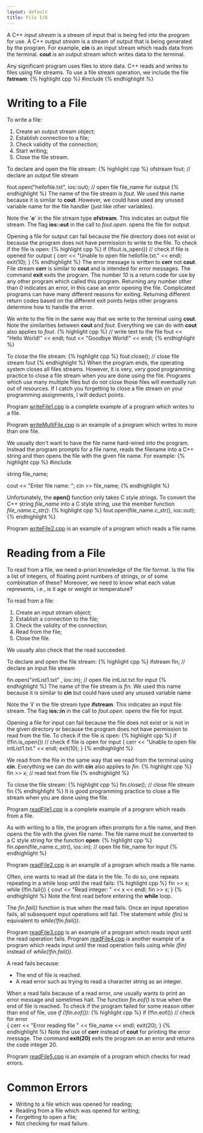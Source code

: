 ```yaml
---
layout: default
title: File I/O
---
```


A C++ *input stream* is a stream of input that is being fed
into the program for use.
A C++ *output stream* is a stream of output that is being generated 
by the program.
For example, **cin** is an input stream which reads data from the terminal.
**cout** is an output stream which writes data to the terminal.

Any significant program uses files to store data.
C++ reads and writes to files using file streams.
To use a file stream operation, we include the file **fstream**:
{% highlight cpp %}
#include <fstream>
{% endhighlight %}


# Writing to a File

To write a file:

1. Create an output stream object;
2. Establish connection to a file;
3. Check validity of the connection;
4. Start writing;
5. Close the file stream.

To declare and open the file stream:
{% highlight cpp %}
  ofstream fout;                           // declare an output file stream

  fout.open("hellofile.txt", ios::out);    // open file file_name for output
{% endhighlight %}
The name of the file stream is *fout*.
We used this name because it is similar to **cout**.
However, we could have used any unused variable name for the file handler 
(just like other variables).

Note the '**o**' in the file stream type **ofstream**.
This indicates an output file stream.
The flag **ios::out** in the call to *fout.open*.
opens the file for output.

Opening a file for output can fail because the file directory does not exist
or because the program does not have permission to write to the file.
To check if the file is open:
{% highlight cpp %}
  if (!fout.is_open())                     // check if file is opened for output
    {
      cerr << "Unable to open file hellofile.txt." << endl;
      exit(10);
    }
{% endhighlight %}
The error message is written to **cerr** not **cout**.
File stream **cerr** is similar to **cout** and is intended for error messages.
The command **exit** exits the program.
The number *10* is a return code for use by any other program
which called this program.
Returning any number other than *0* indicates an error,
in this case an error opening the file.
Complicated programs can have many different reasons for exiting.
Returning different return codes based on the different exit points
helps other programs determine how to handle the error.

We write to the file in the same way that we write to the terminal
using **cout**.
Note the similarities between **cout** and *fout*.  Everything we can do with
**cout** also applies to *fout*.
{% highlight cpp %}
  // write text to the file
  fout << "Hello World!" << endl;
  fout << "Goodbye World!" << endl;
{% endhighlight %}

To close the file stream:
{% highlight cpp %}
  fout.close();       // close file stream fout
{% endhighlight %}
When the program ends,
the operating system closes all files streams.
However, it is very, very good programming practice to close
a file stream when you are done using the file.
Programs which use many multiple files but do not close those files
will eventually run out of resources.
If I catch you forgetting to close a file stream 
on your programming assignments,
I will deduct points.

Program [writeFile1.cpp](../code/fileIO/writeFile1) is a complete example 
of a program which writes to a file.

Program [writeMultiFile.cpp](../code/fileIO/writeMultiFile) is an example
of a program which writes to more than one file.

We usually don't want to have the file name hard-wired into the program.
Instead the program prompts for a file name,
reads the filename into a C++ string 
and then opens the file with the given file name.
For example:
{% highlight cpp %}
#include <string>

string file_name;

cout << "Enter file name: ";
cin >> file_name;
{% endhighlight %}

Unfortunately, the **open()** function only takes C style strings.
To convert the C++ string *file_name* into a C style string, 
use the member function *file_name.c_str()*:
{% highlight cpp %}
fout.open(file_name.c_str(), ios::out);
{% endhighlight %}

Program [writeFile2.cpp](../code/fileIO/writeFile2) is an example
of a program which reads a file name.


# Reading from a File

To read from a file, we need a-priori knowledge of the file format.
Is the file a list of integers, of floating point numbers
of strings, or of some combination of these?
Moreover, we need to know what each value represents,
i.e., is it age or weight or temperature?

To read from a file:

1. Create an input stream object;
2. Establish a connection to the file;
3. Check the validity of the connection;
4. Read from the file;
5. Close the file.

We usually also check that the read succeeded.

To declare and open the file stream:
{% highlight cpp %}
  ifstream fin;   // declare an input file stream

  fin.open("intList1.txt" , ios::in);   // open file intList.txt for input
{% endhighlight %}
The name of the file stream is *fin*.
We used this name because it is similar to **cin**
but could have used any unused variable name

Note the '**i**' in the file stream type **ifstream**.
This indicates an input file stream.
The flag **ios::in** in the call to *fout.open*.
opens the file for input.

Opening a file for input can fail because the file does not exist
or is not in the given directory or because the program does not
have permission to read from the file.
To check if the file is open:
{% highlight cpp %}
if (!fin.is_open())                // check if file is open for input
    {
      cerr << "Unable to open file intList1.txt." << endl;
      exit(10);
    }
{% endhighlight %}

We read from the file in the same way that we read from the terminal
using **cin**.
Everything we can do with **cin** also applies to *fin*.
{% highlight cpp %}
    fin >> x;     // read text from file
{% endhighlight %}

To close the file stream:
{% highlight cpp %}
  fin.close();       // close file stream fin
{% endhighlight %}
It is good programming practice to close
a file stream when you are done using the file.

Program [readFile1.cpp](../code/fileIO/readFile1) is a complete example 
of a program which reads from a file.

As with writing to a file, the program often prompts
for a file name,
and then opens the file with the given file name.
The file name must be converted to a C style string
for the function **open**:
{% highlight cpp %}
fin.open(file_name.c_str(), ios::in);       // open file file_name for input
{% endhighlight %}

Program [readFile2.cpp](../code/fileIO/readFile2) is an example
of a program which reads a file name.

Often, one wants to read all the data in the file.
To do so, one repeats repeating in a while loop until the read fails:
{% highlight cpp %}
    fin >> x;
    while (!fin.fail())
    {
        cout << "Read integer: " << x << endl;
        fin >> x;
    }
{% endhighlight %}
Note the first read before entering the **while** loop.

The *fin.fail()* function is true when the read fails.
Once an input operation fails, all subsequent input operations will fail.
The statement *while (fin)* is equivalent to *while(!fin.fail())*.

Program [readFile3.cpp](../code/fileIO/readFile3) is an example
of a program which reads input until the read operation fails.
Program [readFile4.cpp](../code/fileIO/readFile4) is another example
of a program which reads input until the read operation fails
using *while (fin)* instead of *while(!fin.fail())*.

A read fails because:

- The end of file is reached.
- A read error such as trying to read a character string as an integer.

When a read fails because of a read error, 
one usually wants to print an error message and sometimes halt.
The function *fin.eof()* is true when the end of file is reached.
To check if the program failed for some reason other than end of file,
use *if (!fin.eof())*:
{% highlight cpp %}
  if (!fin.eof())		// check for error  
    {
      cerr << "Error reading file " << file_name << endl;
      exit(20);
    }
{% endhighlight %}
Note the use of **cerr** instead of **cout** for printing the error message.
The command **exit(20)** exits the program on an error and returns
the code integer 20.

Program [readFile5.cpp](../code/fileIO/readFile5) is an example
of a program which checks for read errors.


# Common Errors

* Writing to a file which was opened for reading;
* Reading from a file which was opened for writing;
* Forgetting to open a file;
* Not checking for read failure.

